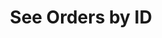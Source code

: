 ---
title: See Orders by ID
position_number: 4
type: get
description: /future/trade/v1/order/detail
parameters:
  - name: orderId
    type: integer
    mandatory: true
    default: N/A
    description: Order ID
    ranges:
content_markdown: |-

               #### **Limit Flow Rules**

               200/s/apikey
left_code_blocks:
  - code_block: "public void getMarketConfig() {\r\n\tString text = HttpUtil.get(URL + \"/data/api/future/trade/v1/getMarketConfig\");\r\n\tSystem.out.println(text);\r\n}"
    title: Java
    language: java
right_code_blocks:
  - code_block: |-
      {
        "error": {
          "code": "",
          "msg": ""
        },
        "msgInfo": "",
        "result": {
          "avgPrice": 0, //Average price
          "closePosition": false, //Whether to close all when order condition is triggered
          "closeProfit": 0, //Offset profit and loss
          "createdTime": 0, //Create time
          "executedQty": 0, //Volume (Cont)
          "forceClose": false, //Is it a liquidation order
          "marginFrozen": 0, //Occupied margin
          "orderId": 0, //Order ID
          "orderSide": "", //Order side
          "orderType": "", //Order type
          "origQty": 0, //Quantity (Cont)
          "positionSide": "", //Position side
          "price": 0, //Order price
          "sourceId": 0, //Triggering conditions ID
          "state": "", //Order state:NEW：New order (unfilled);PARTIALLY_FILLED:Partial deal;PARTIALLY_CANCELED:Partial revocation;FILLED:Filled;CANCELED:Cancled;REJECTED:Order failed;EXPIRED：Expired
          "symbol": "", //Trading pair
          "timeInForce": "", //Valid type
          "triggerProfitPrice": 0, //TP trigger price
          "triggerStopPrice": 0 //SL trigger price
        },
        "returnCode": 0
      }
    title: Response
    language: json
---